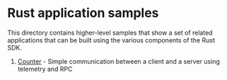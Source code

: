 # Rust application samples

This directory contains higher-level samples that show a set of related applications that can be built using the various components of the Rust SDK.


1. [Counter](./counter) - Simple communication between a client and a server using telemetry and RPC
